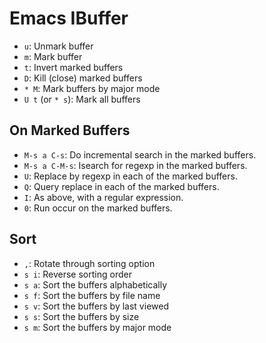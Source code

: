 # Emacs IBuffer

- `u`: Unmark buffer
- `m`: Mark buffer
- `t`: Invert marked buffers
- `D`: Kill (close) marked buffers
- `* M`: Mark buffers by major mode
- `U t` (or `* s`): Mark all buffers

## On Marked Buffers

- `M-s a C-s`: Do incremental search in the marked buffers.
- `M-s a C-M-s`: Isearch for regexp in the marked buffers.
- `U`: Replace by regexp in each of the marked buffers.
- `Q`: Query replace in each of the marked buffers.
- `I`: As above, with a regular expression.
- `0`: Run occur on the marked buffers.

## Sort

- `,`: Rotate through sorting option
- `s i`: Reverse sorting order
- `s a`: Sort the buffers alphabetically
- `s f`: Sort the buffers by file name
- `s v`: Sort the buffers by last viewed
- `s s`: Sort the buffers by size
- `s m`: Sort the buffers by major mode
